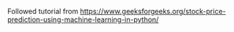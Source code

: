 Followed tutorial from https://www.geeksforgeeks.org/stock-price-prediction-using-machine-learning-in-python/
